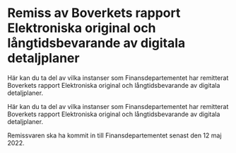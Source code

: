 # Remiss av Boverkets rapport Elektroniska original och långtidsbevarande av digitala detaljplaner

Här kan du ta del av vilka instanser som Finansdepartementet har remitterat Boverkets rapport Elektroniska original och långtidsbevarande av digitala detaljplaner.

Här kan du ta del av vilka instanser som Finansdepartementet har remitterat Boverkets rapport Elektroniska original och långtidsbevarande av digitala detaljplaner.

Remissvaren ska ha kommit in till Finansdepartementet senast den 12 maj 2022.
